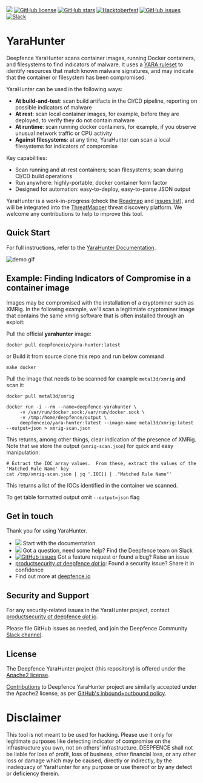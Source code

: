 [<img src="https://img.shields.io/badge/documentation-read-green">](https://docs.deepfence.io/yarahunter/)
[![GitHub license](https://img.shields.io/github/license/deepfence/YaraHunter)](https://github.com/deepfence/YaraHunter/blob/master/LICENSE)
[![GitHub stars](https://img.shields.io/github/stars/deepfence/YaraHunter)](https://github.com/deepfence/YaraHunter/stargazers)
[![Hacktoberfest](https://img.shields.io/github/hacktoberfest/2022/deepfence/YaraHunter)](https://github.com/deepfence/YaraHunter/issues)
[![GitHub issues](https://img.shields.io/github/issues/deepfence/YaraHunter)](https://github.com/deepfence/YaraHunter/issues)
[![Slack](https://img.shields.io/badge/slack-@deepfence-blue.svg?logo=slack)](https://join.slack.com/t/deepfence-community/shared_invite/zt-podmzle9-5X~qYx8wMaLt9bGWwkSdgQ)

# YaraHunter

Deepfence YaraHunter scans container images, running Docker containers, and filesystems to find indicators of malware. It uses a [YARA ruleset](https://github.com/deepfence/yara-rules) to identify resources that match known malware signatures, and may indicate that the container or filesystem has been compromised.

YaraHunter can be used in the following ways:

- **At build-and-test**: scan build artifacts in the CI/CD pipeline, reporting on possible indicators of malware
- **At rest**: scan local container images, for example, before they are deployed, to verify they do not contain malware
- **At runtime**: scan running docker containers, for example, if you observe unusual network traffic or CPU activity
- **Against filesystems**: at any time, YaraHunter can scan a local filesystems for indicators of compromise

Key capabilities:

- Scan running and at-rest containers; scan filesystems; scan during CI/CD build operations
- Run anywhere: highly-portable, docker container form factor
- Designed for automation: easy-to-deploy, easy-to-parse JSON output

YaraHunter is a work-in-progress (check the [Roadmap](https://github.com/deepfence/YaraHunter/projects) and [issues list](issues)), and will be integrated into the [ThreatMapper](https://github.com/deepfence/ThreatMapper) threat discovery platform. We welcome any contributions to help to improve this tool.

## Quick Start

For full instructions, refer to the [YaraHunter Documentation](https://docs.deepfence.io/docs/yarahunter/).

![demo gif](demo.gif)

## Example: Finding Indicators of Compromise in a container image

Images may be compromised with the installation of a cryptominer such as XMRig. In the following example, we'll scan a legitimiate cryptominer image that contains the same xmrig software that is often installed through an exploit:

Pull the official **yarahunter** image:

```
docker pull deepfenceio/yara-hunter:latest
```

or Build it from source clone this repo and run below command
```
make docker
```

Pull the image that needs to be scanned for example `metal3d/xmrig` and scan it:

```
docker pull metal3d/xmrig

docker run -i --rm --name=deepfence-yarahunter \
     -v /var/run/docker.sock:/var/run/docker.sock \
     -v /tmp:/home/deepfence/output \
     deepfenceio/yara-hunter:latest --image-name metal3d/xmrig:latest --output=json > xmrig-scan.json
```

This returns, among other things, clear indication of the presence of XMRig. Note that we store the output (`xmrig-scan.json`) for quick and easy manipulation:

```
# Extract the IOC array values.  From these, extract the values of the 'Matched Rule Name' key
cat /tmp/xmrig-scan.json | jq '.IOC[] | ."Matched Rule Name"'
```

This returns a list of the IOCs identified in the container we scanned.

To get table formatted output omit `--output=json` flag

## Get in touch

Thank you for using YaraHunter.

- [<img src="https://img.shields.io/badge/documentation-read-green">](https://docs.deepfence.io/docs/yarahunter/) Start with the documentation
- [<img src="https://img.shields.io/badge/slack-@deepfence-blue.svg?logo=slack">](https://join.slack.com/t/deepfence-community/shared_invite/zt-podmzle9-5X~qYx8wMaLt9bGWwkSdgQ) Got a question, need some help? Find the Deepfence team on Slack
- [![GitHub issues](https://img.shields.io/github/issues/deepfence/YaraHunter)](https://github.com/deepfence/YaraHunter/issues) Got a feature request or found a bug? Raise an issue
- [productsecurity _at_ deepfence _dot_ io](SECURITY.md): Found a security issue? Share it in confidence
- Find out more at [deepfence.io](https://deepfence.io/)

## Security and Support

For any security-related issues in the YaraHunter project, contact [productsecurity _at_ deepfence _dot_ io](SECURITY.md).

Please file GitHub issues as needed, and join the Deepfence Community [Slack channel](https://join.slack.com/t/deepfence-community/shared_invite/zt-podmzle9-5X~qYx8wMaLt9bGWwkSdgQ).

## License

The Deepfence YaraHunter project (this repository) is offered under the [Apache2 license](https://www.apache.org/licenses/LICENSE-2.0).

[Contributions](CONTRIBUTING.md) to Deepfence YaraHunter project are similarly accepted under the Apache2 license, as per [GitHub's inbound=outbound policy](https://docs.github.com/en/github/site-policy/github-terms-of-service#6-contributions-under-repository-license).

# Disclaimer

This tool is not meant to be used for hacking. Please use it only for legitimate purposes like detecting indicator of compromise on the infrastructure you own, not on others' infrastructure. DEEPFENCE shall not be liable for loss of profit, loss of business, other financial loss, or any other loss or damage which may be caused, directly or indirectly, by the inadequacy of YaraHunter for any purpose or use thereof or by any defect or deficiency therein.
